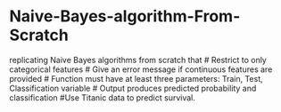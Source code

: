 # Naive-Bayes-algorithm-From-Scratch
replicating Naive Bayes  algorithms from scratch that  # Restrict to only categorical features   # Give an error message if continuous features are provided   # Function must have at least three parameters: Train, Test, Classification variable   # Output produces predicted probability and classification  #Use Titanic data to predict survival. 
